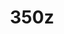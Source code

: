 ---
title: 350z
crosslinks:
- AutoDetailing
- CarAV
- pics
- denverautoenthusiasts
- Stance
- thegrandtour
- rva
- ATBGE
- SDMechanic
- killthecameraman
- Cartalk
---